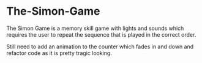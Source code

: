 # The-Simon-Game

The Simon Game is a memory skill game with lights and sounds which requires the user to repeat the sequence that is played in the
correct order.

Still need to add an animation to the counter which fades in and down and refactor code as it is pretty tragic looking.
